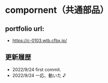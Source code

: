 # compornent（共通部品）

## portfolio url:

- https://c-0103.wtb.cfbx.jp/

## 更新履歴

- 2022/9/24 first commit.
- 2022/9/24 一応、動いた ♪
